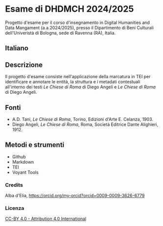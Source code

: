 # Esame di DHDMCH 2024/2025

Progetto d'esame per il corso d'insegnamento in Digital Humanities and Data Mangament (a.a.2024/2025), presso il Dipartimento di Beni Culturali dell'Univeristà di Bologna, sede di Ravenna (RA), Italia.

## Italiano

## Descrizione

Il progetto d'esame consiste nell'applicazione della marcatura in TEI  per identificare e annotare le entità, la struttura e i metadati contestuali all'interno dei testi *Le Chiese di Roma* di Diego Angeli e *Le Chiese di Roma* di Diego Angeli.

## Fonti
* A.D. Tani, *Le Chiese di Roma*, Torino, Edizioni d'Arte E. Celanza, 1903.
* Diego Angeli, *Le Chiese di Roma*, Roma, Società Editrice Dante Alighieri, 1912.

## Metodi e strumenti
* Github
* Markdown
* TEI
* Voyant Tools

### Credits

Alba d'Elia, https://orcid.org/my-orcid?orcid=0009-0009-3626-6779

### Licenza
[CC-BY 4.0 - Attribution 4.0 International](https://creativecommons.org/licenses/by/4.0/)
